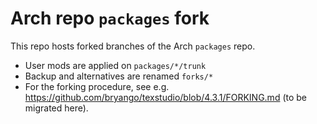 # Arch repo `packages` fork

This repo hosts forked branches of the Arch `packages` repo.

- User mods are applied on `packages/*/trunk`
- Backup and alternatives are renamed `forks/*`
- For the forking procedure, see e.g. https://github.com/bryango/texstudio/blob/4.3.1/FORKING.md
  (to be migrated here). 

